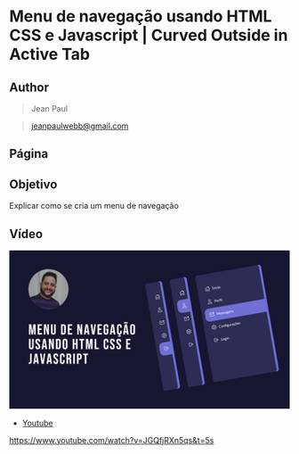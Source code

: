 
# Menu de navegação usando HTML CSS e Javascript | Curved Outside in Active Tab

## Author
>Jean Paul

>jeanpaulwebb@gmail.com

## Página

## Objetivo
Explicar como se cria um menu de navegação

## Vídeo
![Vídeo 1](https://raw.githubusercontent.com/JeanPaulll/Menu-de-navega-o-usando-HTML-CSS-e-Javascript-/master/imagens/img.jpg)
* [Youtube](https://www.youtube.com/watch?v=JGQfjRXn5qs&t=5s)

https://www.youtube.com/watch?v=JGQfjRXn5qs&t=5s